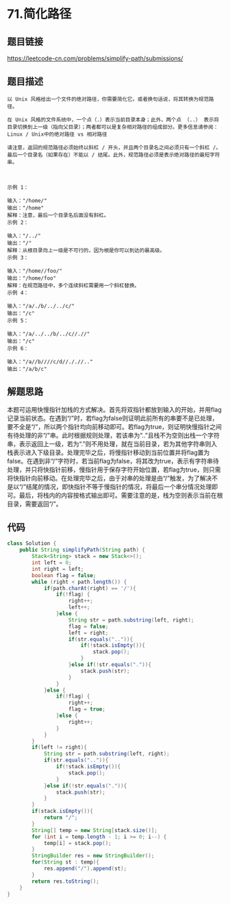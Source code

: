 # 71.简化路径

## 题目链接

<https://leetcode-cn.com/problems/simplify-path/submissions/>

## 题目描述

    以 Unix 风格给出一个文件的绝对路径，你需要简化它。或者换句话说，将其转换为规范路径。

    在 Unix 风格的文件系统中，一个点（.）表示当前目录本身；此外，两个点 （..） 表示将目录切换到上一级（指向父目录）；两者都可以是复杂相对路径的组成部分。更多信息请参阅：Linux / Unix中的绝对路径 vs 相对路径

    请注意，返回的规范路径必须始终以斜杠 / 开头，并且两个目录名之间必须只有一个斜杠 /。最后一个目录名（如果存在）不能以 / 结尾。此外，规范路径必须是表示绝对路径的最短字符串。



    示例 1：

    输入："/home/"
    输出："/home"
    解释：注意，最后一个目录名后面没有斜杠。
    示例 2：

    输入："/../"
    输出："/"
    解释：从根目录向上一级是不可行的，因为根是你可以到达的最高级。
    示例 3：

    输入："/home//foo/"
    输出："/home/foo"
    解释：在规范路径中，多个连续斜杠需要用一个斜杠替换。
    示例 4：

    输入："/a/./b/../../c/"
    输出："/c"
    示例 5：

    输入："/a/../../b/../c//.//"
    输出："/c"
    示例 6：

    输入："/a//b////c/d//././/.."
    输出："/a/b/c"

## 解题思路

本题可运用快慢指针加栈的方式解决。首先将双指针都放到输入的开始，并用flag记录当前状态。在遇到“/”时，若flag为false则证明此前所有的串要不是已处理，要不全是“/”，所以两个指针均向前移动即可。若flag为true，则证明快慢指针之间有待处理的非“/”串。此时根据规则处理，若该串为“..”且栈不为空则出栈一个字符串，表示返回上一级，若为“.”则不用处理，就在当前目录，若为其他字符串则入栈表示进入下级目录。处理完毕之后，将慢指针移动到当前位置并将flag置为false。在遇到非“/”字符时，若当前flag为false，将其改为true，表示有字符串待处理，并只将快指针前移，慢指针用于保存字符开始位置，若flag为true，则只需将快指针向前移动。在处理完毕之后，由于对串的处理是由“/”触发，为了解决不是以“/”结尾的情况，即快指针不等于慢指针的情况，将最后一个串分情况处理即可。最后，将栈内的内容按格式输出即可。需要注意的是，栈为空则表示当前在根目录，需要返回“/”。

## 代码

```java
class Solution {
    public String simplifyPath(String path) {
        Stack<String> stack = new Stack<>();
        int left = 0;
        int right = left;
        boolean flag = false;
        while (right < path.length()) {
            if(path.charAt(right) == '/'){
                if(!flag) {
                    right++;
                    left++;
                }else {
                    String str = path.substring(left, right);
                    flag = false;
                    left = right;
                    if(str.equals("..")){
                        if(!stack.isEmpty()){
                            stack.pop();
                        }
                    }else if(!str.equals(".")){
                        stack.push(str);
                    }
                }
            }else {
                if(!flag) {
                    right++;
                    flag = true;
                }else {
                    right++;
                }
            }
        }
        if(left != right){
            String str = path.substring(left, right);
            if(str.equals("..")){
                if(!stack.isEmpty()){
                    stack.pop();
                }
            }else if(!str.equals(".")){
                stack.push(str);
            }
        }
        if(stack.isEmpty()){
            return "/";
        }
        String[] temp = new String[stack.size()];
        for (int i = temp.length - 1; i >= 0; i--) {
            temp[i] = stack.pop();
        }
        StringBuilder res = new StringBuilder();
        for(String st : temp){
            res.append("/").append(st);
        }
        return res.toString();
    }
}
```
